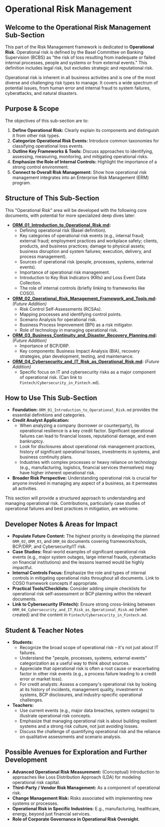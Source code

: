 # Operational Risk Management

## Welcome to the Operational Risk Management Sub-Section

This part of the Risk Management framework is dedicated to **Operational Risk**. Operational risk is defined by the Basel Committee on Banking Supervision (BCBS) as "the risk of loss resulting from inadequate or failed internal processes, people and systems or from external events." This definition includes legal risk, but excludes strategic and reputational risk.

Operational risk is inherent in all business activities and is one of the most diverse and challenging risk types to manage. It covers a wide spectrum of potential issues, from human error and internal fraud to system failures, cyberattacks, and natural disasters.

## Purpose & Scope

The objectives of this sub-section are to:

1.  **Define Operational Risk:** Clearly explain its components and distinguish it from other risk types.
2.  **Categorize Operational Risk Events:** Introduce common taxonomies for classifying operational loss events.
3.  **Outline Key Frameworks & Tools:** Discuss approaches to identifying, assessing, measuring, monitoring, and mitigating operational risks.
4.  **Emphasize the Role of Internal Controls:** Highlight the importance of a strong control environment.
5.  **Connect to Overall Risk Management:** Show how operational risk management integrates into an Enterprise Risk Management (ERM) program.

## Structure of This Sub-Section

This "Operational Risk" area will be developed with the following core documents, with potential for more specialized deep dives later:

*   **[ORM_01_Introduction_to_Operational_Risk.md](./ORM_01_Introduction_to_Operational_Risk.md):**
    *   Defining operational risk (Basel definition).
    *   Key categories of operational risk events (e.g., internal fraud; external fraud; employment practices and workplace safety; clients, products, and business practices; damage to physical assets; business disruption and system failures; execution, delivery, and process management).
    *   Sources of operational risk (people, processes, systems, external events).
    *   Importance of operational risk management.
    *   Introduction to Key Risk Indicators (KRIs) and Loss Event Data Collection.
    *   The role of internal controls (briefly linking to frameworks like COSO).
*   **[ORM_02_Operational_Risk_Management_Framework_and_Tools.md](./ORM_02_Operational_Risk_Management_Framework_and_Tools.md):** *(Future Addition)*
    *   Risk Control Self-Assessments (RCSAs).
    *   Mapping processes and identifying control points.
    *   Scenario Analysis for operational risk.
    *   Business Process Improvement (BPI) as a risk mitigator.
    *   Role of technology in managing operational risk.
*   **[ORM_03_Business_Continuity_and_Disaster_Recovery_Planning.md](./ORM_03_Business_Continuity_and_Disaster_Recovery_Planning.md):** *(Future Addition)*
    *   Importance of BCP/DRP.
    *   Key components: Business Impact Analysis (BIA), recovery strategies, plan development, testing, and maintenance.
*   **[ORM_04_Cybersecurity_and_IT_Risk_as_Operational_Risk.md](./ORM_04_Cybersecurity_and_IT_Risk_as_Operational_Risk.md):** *(Future Addition)*
    *   Specific focus on IT and cybersecurity risks as a major component of operational risk. (Can link to `Fintech/Cybersecurity_in_Fintech.md`).

## How to Use This Sub-Section

*   **Foundation:** `ORM_01_Introduction_to_Operational_Risk.md` provides the essential definitions and categories.
*   **Credit Analyst Application:**
    *   When analyzing a company (borrower or counterparty), its operational resilience is a key credit factor. Significant operational failures can lead to financial losses, reputational damage, and even bankruptcy.
    *   Look for disclosures about operational risk management practices, history of significant operational losses, investments in systems, and business continuity plans.
    *   Industries with complex processes or heavy reliance on technology (e.g., manufacturing, logistics, financial services themselves) may have higher inherent operational risk.
*   **Broader Risk Perspective:** Understanding operational risk is crucial for anyone involved in managing any aspect of a business, as it permeates all activities.

This section will provide a structured approach to understanding and managing operational risk. Contributions, particularly case studies of operational failures and best practices in mitigation, are welcome.

<!-- Machine-readable indexing comment -->
<!-- Index: Operational Risk Management; Topics: Internal Processes, People Risk, Systems Risk, External Events, Internal Controls, BCP, DRP, Cybersecurity -->

## Developer Notes & Areas for Impact

*   **Populate Future Content:** The highest priority is developing the planned `ORM_02`, `ORM_03`, and `ORM_04` documents covering frameworks/tools, BCP/DRP, and Cybersecurity/IT risk.
*   **Case Studies:** Real-world examples of significant operational risk events (e.g., major system outages, large internal frauds, cyberattacks on financial institutions) and the lessons learned would be highly impactful.
*   **Internal Controls Focus:** Emphasize the role and types of internal controls in mitigating operational risks throughout all documents. Link to COSO framework concepts if appropriate.
*   **Practical Tools/Checklists:** Consider adding simple checklists for operational risk self-assessment or BCP planning within the relevant documents.
*   **Link to Cybersecurity (Fintech):** Ensure strong cross-linking between `ORM_04_Cybersecurity_and_IT_Risk_as_Operational_Risk.md` (when created) and the content in `Fintech/Cybersecurity_in_Fintech.md`.

## Student & Teacher Notes

*   **Students:**
    *   Recognize the broad scope of operational risk – it's not just about IT failures.
    *   Understand the "people, processes, systems, external events" categorization as a useful way to think about sources.
    *   Appreciate that operational risk is often a root cause or exacerbating factor in other risk events (e.g., a process failure leading to a credit error or market loss).
    *   For credit analysts: Assess a company's operational risk by looking at its history of incidents, management quality, investment in systems, BCP disclosures, and industry-specific operational challenges.
*   **Teachers:**
    *   Use current events (e.g., major data breaches, system outages) to illustrate operational risk concepts.
    *   Emphasize that managing operational risk is about building resilient systems and a strong risk culture, not just avoiding losses.
    *   Discuss the challenge of quantifying operational risk and the reliance on qualitative assessments and scenario analysis.

## Possible Avenues for Exploration and Further Development

*   **Advanced Operational Risk Measurement:** (Conceptual) Introduction to approaches like Loss Distribution Approach (LDA) for modeling operational risk capital.
*   **Third-Party / Vendor Risk Management:** As a component of operational risk.
*   **Change Management Risk:** Risks associated with implementing new systems or processes.
*   **Operational Risk in Specific Industries:** E.g., manufacturing, healthcare, energy, beyond just financial services.
*   **Role of Corporate Governance in Operational Risk Oversight.**
